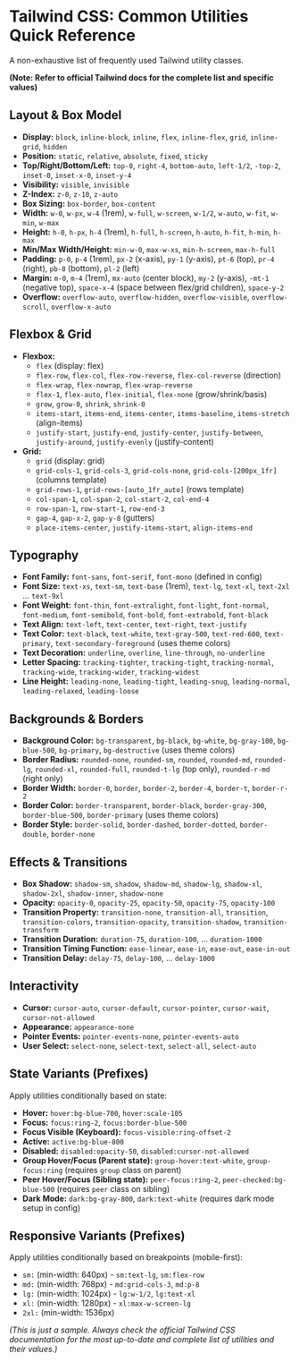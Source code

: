 # Tailwind CSS: Common Utilities Quick Reference

A non-exhaustive list of frequently used Tailwind utility classes.

**(Note: Refer to official Tailwind docs for the complete list and specific values)**

## Layout & Box Model

*   **Display:** `block`, `inline-block`, `inline`, `flex`, `inline-flex`, `grid`, `inline-grid`, `hidden`
*   **Position:** `static`, `relative`, `absolute`, `fixed`, `sticky`
*   **Top/Right/Bottom/Left:** `top-0`, `right-4`, `bottom-auto`, `left-1/2`, `-top-2`, `inset-0`, `inset-x-0`, `inset-y-4`
*   **Visibility:** `visible`, `invisible`
*   **Z-Index:** `z-0`, `z-10`, `z-auto`
*   **Box Sizing:** `box-border`, `box-content`
*   **Width:** `w-0`, `w-px`, `w-4` (1rem), `w-full`, `w-screen`, `w-1/2`, `w-auto`, `w-fit`, `w-min`, `w-max`
*   **Height:** `h-0`, `h-px`, `h-4` (1rem), `h-full`, `h-screen`, `h-auto`, `h-fit`, `h-min`, `h-max`
*   **Min/Max Width/Height:** `min-w-0`, `max-w-xs`, `min-h-screen`, `max-h-full`
*   **Padding:** `p-0`, `p-4` (1rem), `px-2` (x-axis), `py-1` (y-axis), `pt-6` (top), `pr-4` (right), `pb-8` (bottom), `pl-2` (left)
*   **Margin:** `m-0`, `m-4` (1rem), `mx-auto` (center block), `my-2` (y-axis), `-mt-1` (negative top), `space-x-4` (space between flex/grid children), `space-y-2`
*   **Overflow:** `overflow-auto`, `overflow-hidden`, `overflow-visible`, `overflow-scroll`, `overflow-x-auto`

## Flexbox & Grid

*   **Flexbox:**
    *   `flex` (display: flex)
    *   `flex-row`, `flex-col`, `flex-row-reverse`, `flex-col-reverse` (direction)
    *   `flex-wrap`, `flex-nowrap`, `flex-wrap-reverse`
    *   `flex-1`, `flex-auto`, `flex-initial`, `flex-none` (grow/shrink/basis)
    *   `grow`, `grow-0`, `shrink`, `shrink-0`
    *   `items-start`, `items-end`, `items-center`, `items-baseline`, `items-stretch` (align-items)
    *   `justify-start`, `justify-end`, `justify-center`, `justify-between`, `justify-around`, `justify-evenly` (justify-content)
*   **Grid:**
    *   `grid` (display: grid)
    *   `grid-cols-1`, `grid-cols-3`, `grid-cols-none`, `grid-cols-[200px_1fr]` (columns template)
    *   `grid-rows-1`, `grid-rows-[auto_1fr_auto]` (rows template)
    *   `col-span-1`, `col-span-2`, `col-start-2`, `col-end-4`
    *   `row-span-1`, `row-start-1`, `row-end-3`
    *   `gap-4`, `gap-x-2`, `gap-y-8` (gutters)
    *   `place-items-center`, `justify-items-start`, `align-items-end`

## Typography

*   **Font Family:** `font-sans`, `font-serif`, `font-mono` (defined in config)
*   **Font Size:** `text-xs`, `text-sm`, `text-base` (1rem), `text-lg`, `text-xl`, `text-2xl` ... `text-9xl`
*   **Font Weight:** `font-thin`, `font-extralight`, `font-light`, `font-normal`, `font-medium`, `font-semibold`, `font-bold`, `font-extrabold`, `font-black`
*   **Text Align:** `text-left`, `text-center`, `text-right`, `text-justify`
*   **Text Color:** `text-black`, `text-white`, `text-gray-500`, `text-red-600`, `text-primary`, `text-secondary-foreground` (uses theme colors)
*   **Text Decoration:** `underline`, `overline`, `line-through`, `no-underline`
*   **Letter Spacing:** `tracking-tighter`, `tracking-tight`, `tracking-normal`, `tracking-wide`, `tracking-wider`, `tracking-widest`
*   **Line Height:** `leading-none`, `leading-tight`, `leading-snug`, `leading-normal`, `leading-relaxed`, `leading-loose`

## Backgrounds & Borders

*   **Background Color:** `bg-transparent`, `bg-black`, `bg-white`, `bg-gray-100`, `bg-blue-500`, `bg-primary`, `bg-destructive` (uses theme colors)
*   **Border Radius:** `rounded-none`, `rounded-sm`, `rounded`, `rounded-md`, `rounded-lg`, `rounded-xl`, `rounded-full`, `rounded-t-lg` (top only), `rounded-r-md` (right only)
*   **Border Width:** `border-0`, `border`, `border-2`, `border-4`, `border-t`, `border-r-2`
*   **Border Color:** `border-transparent`, `border-black`, `border-gray-300`, `border-blue-500`, `border-primary` (uses theme colors)
*   **Border Style:** `border-solid`, `border-dashed`, `border-dotted`, `border-double`, `border-none`

## Effects & Transitions

*   **Box Shadow:** `shadow-sm`, `shadow`, `shadow-md`, `shadow-lg`, `shadow-xl`, `shadow-2xl`, `shadow-inner`, `shadow-none`
*   **Opacity:** `opacity-0`, `opacity-25`, `opacity-50`, `opacity-75`, `opacity-100`
*   **Transition Property:** `transition-none`, `transition-all`, `transition`, `transition-colors`, `transition-opacity`, `transition-shadow`, `transition-transform`
*   **Transition Duration:** `duration-75`, `duration-100`, ... `duration-1000`
*   **Transition Timing Function:** `ease-linear`, `ease-in`, `ease-out`, `ease-in-out`
*   **Transition Delay:** `delay-75`, `delay-100`, ... `delay-1000`

## Interactivity

*   **Cursor:** `cursor-auto`, `cursor-default`, `cursor-pointer`, `cursor-wait`, `cursor-not-allowed`
*   **Appearance:** `appearance-none`
*   **Pointer Events:** `pointer-events-none`, `pointer-events-auto`
*   **User Select:** `select-none`, `select-text`, `select-all`, `select-auto`

## State Variants (Prefixes)

Apply utilities conditionally based on state:

*   **Hover:** `hover:bg-blue-700`, `hover:scale-105`
*   **Focus:** `focus:ring-2`, `focus:border-blue-500`
*   **Focus Visible (Keyboard):** `focus-visible:ring-offset-2`
*   **Active:** `active:bg-blue-800`
*   **Disabled:** `disabled:opacity-50`, `disabled:cursor-not-allowed`
*   **Group Hover/Focus (Parent state):** `group-hover:text-white`, `group-focus:ring` (requires `group` class on parent)
*   **Peer Hover/Focus (Sibling state):** `peer-focus:ring-2`, `peer-checked:bg-blue-500` (requires `peer` class on sibling)
*   **Dark Mode:** `dark:bg-gray-800`, `dark:text-white` (requires dark mode setup in config)

## Responsive Variants (Prefixes)

Apply utilities conditionally based on breakpoints (mobile-first):

*   `sm:` (min-width: 640px) - `sm:text-lg`, `sm:flex-row`
*   `md:` (min-width: 768px) - `md:grid-cols-3`, `md:p-8`
*   `lg:` (min-width: 1024px) - `lg:w-1/2`, `lg:text-xl`
*   `xl:` (min-width: 1280px) - `xl:max-w-screen-lg`
*   `2xl:` (min-width: 1536px)

*(This is just a sample. Always check the official Tailwind CSS documentation for the most up-to-date and complete list of utilities and their values.)*